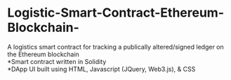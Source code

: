 # Logistic-Smart-Contract-Ethereum-Blockchain-
A logistics smart contract for tracking a publically altered/signed ledger on the Ethereum blockchain  
*Smart contract written in Solidity  
*DApp UI built using HTML, Javascript (JQuery, Web3.js), & CSS  
